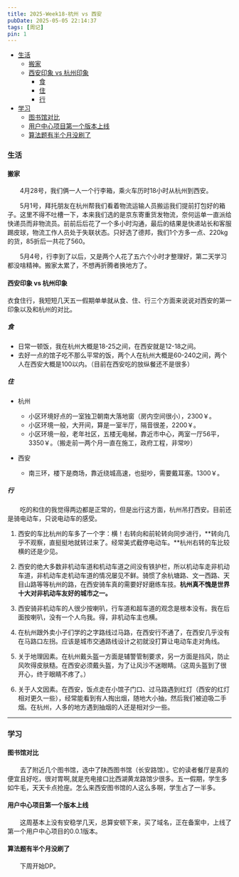 ```yaml
---
title: 2025-Week18-杭州 vs 西安
pubDate: 2025-05-05 22:14:37
tags: [周记]
pin: 1
---
```


- [生活](#%E7%94%9F%E6%B4%BB)
  * [搬家](#%E6%90%AC%E5%AE%B6)
  * [西安印象 vs 杭州印象](#%E8%A5%BF%E5%AE%89%E5%8D%B0%E8%B1%A1-vs-%E6%9D%AD%E5%B7%9E%E5%8D%B0%E8%B1%A1)
    + [食](#%E9%A3%9F)
    + [住](#%E4%BD%8F)
    + [行](#%E8%A1%8C)
- [学习](#%E5%AD%A6%E4%B9%A0)
  * [图书馆对比](#%E5%9B%BE%E4%B9%A6%E9%A6%86%E5%AF%B9%E6%AF%94)
  * [用户中心项目第一个版本上线](#%E7%94%A8%E6%88%B7%E4%B8%AD%E5%BF%83%E9%A1%B9%E7%9B%AE%E7%AC%AC%E4%B8%80%E4%B8%AA%E7%89%88%E6%9C%AC%E4%B8%8A%E7%BA%BF)
  * [算法题有半个月没刷了](#%E7%AE%97%E6%B3%95%E9%A2%98%E6%9C%89%E5%8D%8A%E4%B8%AA%E6%9C%88%E6%B2%A1%E5%88%B7%E4%BA%86)

### 生活
#### 搬家
&emsp;&emsp;4月28号，我们俩一人一个行李箱，乘火车历时18小时从杭州到西安。

&emsp;&emsp;5月1号，拜托朋友在杭州帮我们看着物流运输人员搬运我们提前打包好的箱子。这里不得不吐槽一下，本来我们选的是京东寄重货发物流，奈何运单一直派给快递员而非物流员。前前后后花了一个多小时沟通，最后的结果是快递站长和客服踢皮球，物流工作人员处于失联状态。只好选了德邦，我们1个方多一点、220kg的货，85折后一共花了560。

&emsp;&emsp;5月4号，行李到了以后，又是两个人花了五六个小时才整理好，第二天学习都没啥精神。搬家太累了，不想再折腾者换地方了。

#### 西安印象 vs 杭州印象

衣食住行，我短短几天五一假期单单就从食、住、行三个方面来说说对西安的第一印象以及和杭州的对比。

##### 食

- 日常一顿饭，我在杭州大概是18-25之间，在西安就是12-18之间。
- 去好一点的馆子吃不那么平常的饭，两个人在杭州大概是60-240之间，两个人在西安大概是100以内。（目前在西安吃的放纵餐还不是很多）

##### 住

- 杭州
    - 小区环境好点的一室独卫朝南大落地窗（房内空间很小），2300￥。
    - 小区环境一般，大开间，算是一室半厅，隔音很差，2200￥。
    - 小区环境一般，老年社区，五楼无电梯，靠近市中心，两室一厅56平，3350￥。（搬走前一两个月一直在施工，政府工程，非常吵）

- 西安
    - 南三环，楼下是商场，靠近绕城高速，也挺吵，需要戴耳塞。1300￥。


##### 行

&emsp;&emsp;吃的和住的我觉得两边都是正常的，但是出行这方面，杭州吊打西安。目前还是骑电动车，只说电动车的感受。

1. 西安的车比杭州的车多了一个字：横！右转向和前轮转向同步进行，**转向几乎不观察，直挺挺地就转过来了。经常美式截停电动车。**杭州右转的车比较横的还是少见。

2. 西安的绝大多数非机动车道和机动车道之间没有铁护栏，所以机动车走非机动车道，非机动车走机动车道的情况屡见不鲜。骑惯了余杭塘路、文一西路、天目山路等等杭州的路，在西安骑车真的需要好好磨练车技。**杭州真不愧是世界十大对非机动车友好的城市之一。**

3. 西安骑非机动车的人很少按喇叭，行车道和超车道的观念是根本没有。我在后面按喇叭，没有一个人鸟我。得，非机动车主也横。

4. 在杭州跟外卖小子们学的之字路线过马路，在西安行不通了，在西安几乎没有在马路口左拐。应该是城市交通路线设计之初就没打算让电动车走对角线。

5. 关于地理因素。在杭州戴头盔一方面是辅警管制要求，另一方面是挡风，防止风吹得皮肤糙。在西安必须戴头盔，为了让风沙不迷眼睛。（这周头盔到了很开心，终于眼睛不疼了。）

6. 关于人文因素。在西安，饭点走在小馆子门口、过马路遇到红灯（西安的红灯相对更久一些），经常能看到有人掏出烟，随地大小抽，然后我们被迫吸二手烟。在杭州，人多的地方遇到抽烟的人还是相对少一些。

---

### 学习
#### 图书馆对比

&emsp;&emsp;去了附近几个图书馆，选中了陕西图书馆（长安路馆）。它的读者餐厅是真的便宜且好吃，很对胃啊,就是充电接口比西湖黄龙路馆少很多。五一假期，学生多如牛毛，天天卡点抢座。怎么来西安图书馆的人这么多啊，学生占了一半多。

#### 用户中心项目第一个版本上线
&emsp;&emsp;这周基本上没有安稳学几天，总算安顿下来，买了域名，正在备案中，上线了第一个用户中心项目的0.0.1版本。

#### 算法题有半个月没刷了
&emsp;&emsp;下周开始DP。

